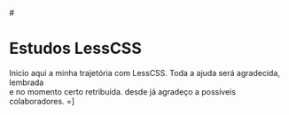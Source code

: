 #<H1>Estudos LessCSS</h1>
<p>Inicio aqui a minha trajetória com LessCSS. Toda a ajuda será agradecida, lembrada<br />e no momento certo retribuída. desde já agradeço a possíveis colaboradores. =]</p>